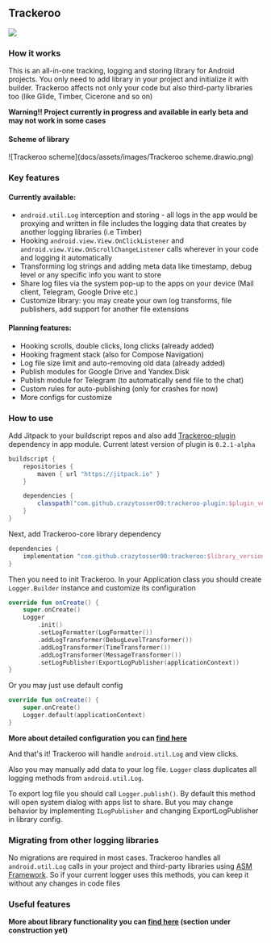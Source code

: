 ## Trackeroo
[![](https://jitpack.io/v/crazytosser00/trackeroo.svg)](https://jitpack.io/#crazytosser00/trackeroo)

### How it works

This is an all-in-one tracking, logging and storing library for Android projects. You only need to add
library in your project and initialize it with builder. Trackeroo affects not only your code but
also third-party libraries too (like Glide, Timber, Cicerone and so on)

**Warning!! Project currently in progress and available in early beta and may not work in some cases**

#### Scheme of library
![Trackeroo scheme](docs/assets/images/Trackeroo scheme.drawio.png)

### Key features

#### Currently available:

* `android.util.Log` interception and storing - all logs in the app would be proxying and written in
  file includes the logging data that creates by another logging libraries (i.e Timber)
* Hooking `android.view.View.OnClickListener` and `android.view.View.OnScrollChangeListener` calls wherever in your code and logging it automatically
* Transforming log strings and adding meta data like timestamp, debug level or any specific info you
  want to store
* Share log files via the system pop-up to the apps on your device (Mail client, Telegram, Google Drive etc.)
* Customize library: you may create your own log transforms, file publishers, add support for another file extensions

#### Planning features:

* Hooking scrolls, double clicks, long clicks (already added)
* Hooking fragment stack (also for Compose Navigation)
* Log file size limit and auto-removing old data (already added)
* Publish modules for Google Drive and Yandex.Disk
* Publish module for Telegram (to automatically send file to the chat)
* Custom rules for auto-publishing (only for crashes for now)
* More configs for customize

### How to use

Add Jitpack to your buildscript repos and also add [Trackeroo-plugin](https://github.com/crazytosser00/trackeroo-plugin) dependency in app module.
Current latest version of plugin is `0.2.1-alpha`

```groovy
buildscript {
    repositories {
        maven { url "https://jitpack.io" }
    }

    dependencies {
        classpath("com.github.crazytosser00:trackeroo-plugin:$plugin_version")
    }
}
```

Next, add Trackeroo-core library dependency

```groovy
dependencies {
    implementation "com.github.crazytosser00:trackeroo:$library_version"
}
```

Then you need to init Trackeroo. In your Application class you should create `Logger.Builder` instance and
customize its configuration

```kotlin
override fun onCreate() {
    super.onCreate()
    Logger
        .init()
        .setLogFormatter(LogFormatter())
        .addLogTransformer(DebugLevelTransformer())
        .addLogTransformer(TimeTransformer())
        .addLogTransformer(MessageTransformer())
        .setLogPublisher(ExportLogPublisher(applicationContext))
}
```

Or you may just use default config

```kotlin
override fun onCreate() {
    super.onCreate()
    Logger.default(applicationContext)
}
```

**More about detailed configuration you can [find here](docs/basic-configuration.md)**

And that's it! Trackeroo will handle `android.util.Log` and view clicks.

Also you may manually add data to your log file. `Logger` class duplicates all logging methods
from `android.util.Log`.

To export log file you should call `Logger.publish()`. By default this method will open system
dialog with apps list to share. But you may change behavior by implementing `ILogPublisher` and
changing ExportLogPublisher in library config.

### Migrating from other logging libraries

No migrations are required in most cases. Trackeroo handles all `android.util.Log` calls in your project and third-party libraries using [ASM Framework](https://asm.ow2.io/). So if your current logger uses this methods, you can keep it without any changes in code files

### Useful features

**More about library functionality you can [find here](docs/basic-using.md) (section under construction yet)**



